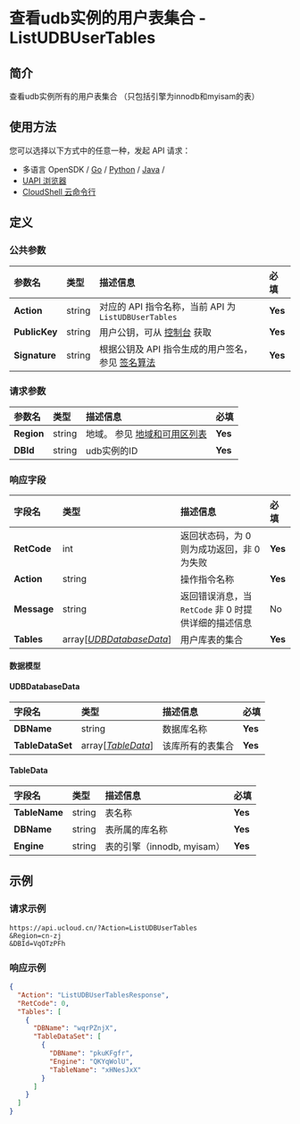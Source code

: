 # 查看udb实例的用户表集合 - ListUDBUserTables

## 简介

查看udb实例所有的用户表集合 （只包括引擎为innodb和myisam的表）






## 使用方法

您可以选择以下方式中的任意一种，发起 API 请求：
- 多语言 OpenSDK / [Go](https://github.com/ucloud/ucloud-sdk-go) / [Python](https://github.com/ucloud/ucloud-sdk-python3) / [Java](https://github.com/ucloud/ucloud-sdk-java) /
- [UAPI 浏览器](https://console.ucloud.cn/uapi/detail?id=ListUDBUserTables)
- [CloudShell 云命令行](https://shell.ucloud.cn/)


## 定义

### 公共参数

| 参数名 | 类型 | 描述信息 | 必填 |
|:---|:---|:---|:---|
| **Action**     | string  | 对应的 API 指令名称，当前 API 为 `ListUDBUserTables`                        | **Yes** |
| **PublicKey**  | string  | 用户公钥，可从 [控制台](https://console.ucloud.cn/uapi/apikey) 获取                                             | **Yes** |
| **Signature**  | string  | 根据公钥及 API 指令生成的用户签名，参见 [签名算法](api/summary/signature.md)  | **Yes** |

### 请求参数

| 参数名 | 类型 | 描述信息 | 必填 |
|:---|:---|:---|:---|
| **Region** | string | 地域。 参见 [地域和可用区列表](https://docs.ucloud.cn/api/summary/regionlist) |**Yes**|
| **DBId** | string | udb实例的ID |**Yes**|

### 响应字段

| 字段名 | 类型 | 描述信息 | 必填 |
|:---|:---|:---|:---|
| **RetCode** | int | 返回状态码，为 0 则为成功返回，非 0 为失败 |**Yes**|
| **Action** | string | 操作指令名称 |**Yes**|
| **Message** | string | 返回错误消息，当 `RetCode` 非 0 时提供详细的描述信息 |No|
| **Tables** | array[[*UDBDatabaseData*](#UDBDatabaseData)] | 用户库表的集合 |**Yes**|

#### 数据模型


#### UDBDatabaseData

| 字段名 | 类型 | 描述信息 | 必填 |
|:---|:---|:---|:---|
| **DBName** | string | 数据库名称 |**Yes**|
| **TableDataSet** | array[[*TableData*](#TableData)] | 该库所有的表集合 |**Yes**|

#### TableData

| 字段名 | 类型 | 描述信息 | 必填 |
|:---|:---|:---|:---|
| **TableName** | string | 表名称 |**Yes**|
| **DBName** | string | 表所属的库名称 |**Yes**|
| **Engine** | string | 表的引擎（innodb, myisam） |**Yes**|

## 示例

### 请求示例
    
```
https://api.ucloud.cn/?Action=ListUDBUserTables
&Region=cn-zj
&DBId=VqOTzPFh
```

### 响应示例
    
```json
{
  "Action": "ListUDBUserTablesResponse",
  "RetCode": 0,
  "Tables": [
    {
      "DBName": "wqrPZnjX",
      "TableDataSet": [
        {
          "DBName": "pkuKFgfr",
          "Engine": "QKYqWolU",
          "TableName": "xHNesJxX"
        }
      ]
    }
  ]
}
```





